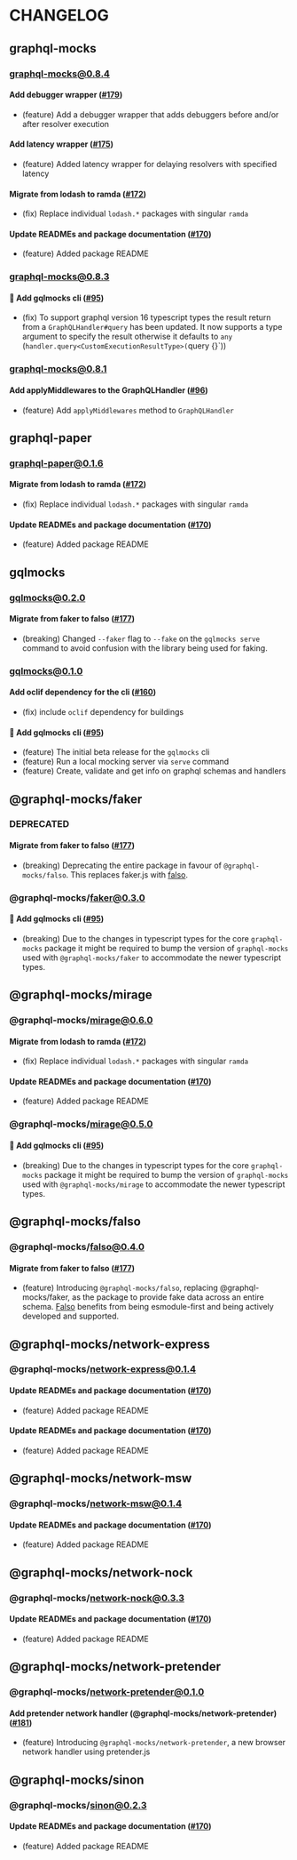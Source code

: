 # CHANGELOG

## graphql-mocks

### graphql-mocks@0.8.4

#### Add debugger wrapper ([#179](https://github.com/graphql-mocks/graphql-mocks/pull/179))

* (feature) Add a debugger wrapper that adds debuggers before and/or after resolver execution

#### Add latency wrapper ([#175](https://github.com/graphql-mocks/graphql-mocks/pull/175))

* (feature) Added latency wrapper for delaying resolvers with specified latency

#### Migrate from lodash to ramda ([#172](https://github.com/graphql-mocks/graphql-mocks/pull/172))

* (fix) Replace individual `lodash.*` packages with singular `ramda`

#### Update READMEs and package documentation ([#170](https://github.com/graphql-mocks/graphql-mocks/pull/170))

* (feature) Added package README

### graphql-mocks@0.8.3

#### 🚀 Add gqlmocks cli ([#95](https://github.com/graphql-mocks/graphql-mocks/pull/95))

* (fix) To support graphql version 16 typescript types the result return from a `GraphQLHandler#query` has been updated. It now supports a type argument to specify the result otherwise it defaults to `any` (`handler.query<CustomExecutionResultType>(`query {}`))

### graphql-mocks@0.8.1

#### Add applyMiddlewares to the GraphQLHandler ([#96](https://github.com/graphql-mocks/graphql-mocks/pull/96))

* (feature) Add `applyMiddlewares` method to `GraphQLHandler`

## graphql-paper

### graphql-paper@0.1.6

#### Migrate from lodash to ramda ([#172](https://github.com/graphql-mocks/graphql-mocks/pull/172))

* (fix) Replace individual `lodash.*` packages with singular `ramda`

#### Update READMEs and package documentation ([#170](https://github.com/graphql-mocks/graphql-mocks/pull/170))

* (feature) Added package README


## gqlmocks

### gqlmocks@0.2.0

#### Migrate from faker to falso ([#177](https://github.com/graphql-mocks/graphql-mocks/pull/177))

* (breaking) Changed `--faker` flag to `--fake` on the `gqlmocks serve` command to avoid confusion with the library being used for faking.

### gqlmocks@0.1.0

#### Add oclif dependency for the cli ([#160](https://github.com/graphql-mocks/graphql-mocks/pull/160))

* (fix) include `oclif` dependency for buildings

#### 🚀 Add gqlmocks cli ([#95](https://github.com/graphql-mocks/graphql-mocks/pull/95))

* (feature) The initial beta release for the `gqlmocks` cli
* (feature) Run a local mocking server via `serve` command
* (feature) Create, validate and get info on graphql schemas and handlers

## @graphql-mocks/faker

### DEPRECATED

#### Migrate from faker to falso ([#177](https://github.com/graphql-mocks/graphql-mocks/pull/177))

* (breaking) Deprecating the entire package in favour of `@graphql-mocks/falso`. This replaces faker.js with [falso](https://github.com/ngneat/falso).

### @graphql-mocks/faker@0.3.0

#### 🚀 Add gqlmocks cli ([#95](https://github.com/graphql-mocks/graphql-mocks/pull/95))

* (breaking) Due to the changes in typescript types for the core `graphql-mocks` package it might be required to bump the version of `graphql-mocks` used with `@graphql-mocks/faker` to accommodate the newer typescript types.

## @graphql-mocks/mirage

### @graphql-mocks/mirage@0.6.0

#### Migrate from lodash to ramda ([#172](https://github.com/graphql-mocks/graphql-mocks/pull/172))

* (fix) Replace individual `lodash.*` packages with singular `ramda`

#### Update READMEs and package documentation ([#170](https://github.com/graphql-mocks/graphql-mocks/pull/170))

* (feature) Added package README

### @graphql-mocks/mirage@0.5.0

#### 🚀 Add gqlmocks cli ([#95](https://github.com/graphql-mocks/graphql-mocks/pull/95))

* (breaking) Due to the changes in typescript types for the core `graphql-mocks` package it might be required to bump the version of `graphql-mocks` used with `@graphql-mocks/mirage` to accommodate the newer typescript types.

## @graphql-mocks/falso

### @graphql-mocks/falso@0.4.0

#### Migrate from faker to falso ([#177](https://github.com/graphql-mocks/graphql-mocks/pull/177))

* (feature) Introducing `@graphql-mocks/falso`, replacing @graphql-mocks/faker, as the package to provide fake data across an entire schema. [Falso](https://github.com/ngneat/falso) benefits from being esmodule-first and being actively developed and supported.

## @graphql-mocks/network-express

### @graphql-mocks/network-express@0.1.4

#### Update READMEs and package documentation ([#170](https://github.com/graphql-mocks/graphql-mocks/pull/170))

* (feature) Added package README

#### Update READMEs and package documentation ([#170](https://github.com/graphql-mocks/graphql-mocks/pull/170))

* (feature) Added package README

## @graphql-mocks/network-msw

### @graphql-mocks/network-msw@0.1.4

#### Update READMEs and package documentation ([#170](https://github.com/graphql-mocks/graphql-mocks/pull/170))

* (feature) Added package README

## @graphql-mocks/network-nock

### @graphql-mocks/network-nock@0.3.3

#### Update READMEs and package documentation ([#170](https://github.com/graphql-mocks/graphql-mocks/pull/170))

* (feature) Added package README

## @graphql-mocks/network-pretender

### @graphql-mocks/network-pretender@0.1.0

#### Add pretender network handler (@graphql-mocks/network-pretender) ([#181](https://github.com/graphql-mocks/graphql-mocks/pull/181))

* (feature) Introducing `@graphql-mocks/network-pretender`, a new browser network handler using pretender.js

## @graphql-mocks/sinon

### @graphql-mocks/sinon@0.2.3

#### Update READMEs and package documentation ([#170](https://github.com/graphql-mocks/graphql-mocks/pull/170))

* (feature) Added package README